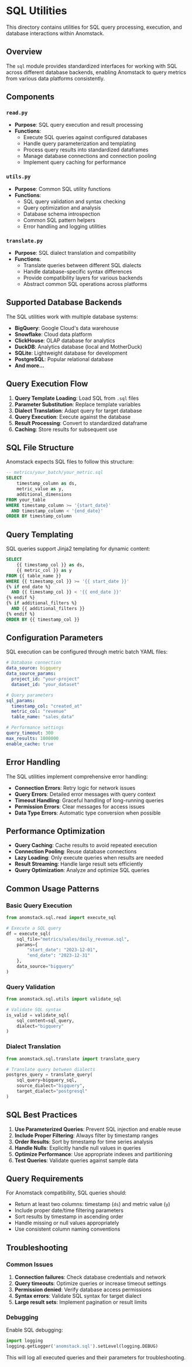 # SQL Utilities

This directory contains utilities for SQL query processing, execution, and database interactions within Anomstack.

## Overview

The `sql` module provides standardized interfaces for working with SQL across different database backends, enabling Anomstack to query metrics from various data platforms consistently.

## Components

### `read.py`
- **Purpose**: SQL query execution and result processing
- **Functions**:
  - Execute SQL queries against configured databases
  - Handle query parameterization and templating
  - Process query results into standardized dataframes
  - Manage database connections and connection pooling
  - Implement query caching for performance

### `utils.py`
- **Purpose**: Common SQL utility functions
- **Functions**:
  - SQL query validation and syntax checking
  - Query optimization and analysis
  - Database schema introspection
  - Common SQL pattern helpers
  - Error handling and logging utilities

### `translate.py`
- **Purpose**: SQL dialect translation and compatibility
- **Functions**:
  - Translate queries between different SQL dialects
  - Handle database-specific syntax differences
  - Provide compatibility layers for various backends
  - Abstract common SQL operations across platforms

## Supported Database Backends

The SQL utilities work with multiple database systems:

- **BigQuery**: Google Cloud's data warehouse
- **Snowflake**: Cloud data platform
- **ClickHouse**: OLAP database for analytics
- **DuckDB**: Analytics database (local and MotherDuck)
- **SQLite**: Lightweight database for development
- **PostgreSQL**: Popular relational database
- **And more...**

## Query Execution Flow

1. **Query Template Loading**: Load SQL from `.sql` files
2. **Parameter Substitution**: Replace template variables
3. **Dialect Translation**: Adapt query for target database
4. **Query Execution**: Execute against the database
5. **Result Processing**: Convert to standardized dataframe
6. **Caching**: Store results for subsequent use

## SQL File Structure

Anomstack expects SQL files to follow this structure:

```sql
-- metrics/your_batch/your_metric.sql
SELECT
    timestamp_column as ds,
    metric_value as y,
    additional_dimensions
FROM your_table
WHERE timestamp_column >= '{start_date}'
  AND timestamp_column < '{end_date}'
ORDER BY timestamp_column
```

## Query Templating

SQL queries support Jinja2 templating for dynamic content:

```sql
SELECT
    {{ timestamp_col }} as ds,
    {{ metric_col }} as y
FROM {{ table_name }}
WHERE {{ timestamp_col }} >= '{{ start_date }}'
{% if end_date %}
  AND {{ timestamp_col }} < '{{ end_date }}'
{% endif %}
{% if additional_filters %}
  AND {{ additional_filters }}
{% endif %}
ORDER BY {{ timestamp_col }}
```

## Configuration Parameters

SQL execution can be configured through metric batch YAML files:

```yaml
# Database connection
data_source: bigquery
data_source_params:
  project_id: "your-project"
  dataset_id: "your_dataset"

# Query parameters
sql_params:
  timestamp_col: "created_at"
  metric_col: "revenue"
  table_name: "sales_data"

# Performance settings
query_timeout: 300
max_results: 1000000
enable_cache: true
```

## Error Handling

The SQL utilities implement comprehensive error handling:

- **Connection Errors**: Retry logic for network issues
- **Query Errors**: Detailed error messages with query context
- **Timeout Handling**: Graceful handling of long-running queries
- **Permission Errors**: Clear messages for access issues
- **Data Type Errors**: Automatic type conversion when possible

## Performance Optimization

- **Query Caching**: Cache results to avoid repeated execution
- **Connection Pooling**: Reuse database connections
- **Lazy Loading**: Only execute queries when results are needed
- **Result Streaming**: Handle large result sets efficiently
- **Query Optimization**: Analyze and optimize SQL queries

## Common Usage Patterns

### Basic Query Execution
```python
from anomstack.sql.read import execute_sql

# Execute a SQL query
df = execute_sql(
    sql_file="metrics/sales/daily_revenue.sql",
    params={
        "start_date": "2023-12-01",
        "end_date": "2023-12-31"
    },
    data_source="bigquery"
)
```

### Query Validation
```python
from anomstack.sql.utils import validate_sql

# Validate SQL syntax
is_valid = validate_sql(
    sql_content=sql_query,
    dialect="bigquery"
)
```

### Dialect Translation
```python
from anomstack.sql.translate import translate_query

# Translate query between dialects
postgres_query = translate_query(
    sql_query=bigquery_sql,
    source_dialect="bigquery",
    target_dialect="postgresql"
)
```

## SQL Best Practices

1. **Use Parameterized Queries**: Prevent SQL injection and enable reuse
2. **Include Proper Filtering**: Always filter by timestamp ranges
3. **Order Results**: Sort by timestamp for time series analysis
4. **Handle Nulls**: Explicitly handle null values in queries
5. **Optimize Performance**: Use appropriate indexes and partitioning
6. **Test Queries**: Validate queries against sample data

## Query Requirements

For Anomstack compatibility, SQL queries should:

- Return at least two columns: timestamp (`ds`) and metric value (`y`)
- Include proper date/time filtering parameters
- Sort results by timestamp in ascending order
- Handle missing or null values appropriately
- Use consistent column naming conventions

## Troubleshooting

### Common Issues

1. **Connection failures**: Check database credentials and network
2. **Query timeouts**: Optimize queries or increase timeout settings
3. **Permission denied**: Verify database access permissions
4. **Syntax errors**: Validate SQL syntax for target dialect
5. **Large result sets**: Implement pagination or result limits

### Debugging

Enable SQL debugging:
```python
import logging
logging.getLogger('anomstack.sql').setLevel(logging.DEBUG)
```

This will log all executed queries and their parameters for troubleshooting.
